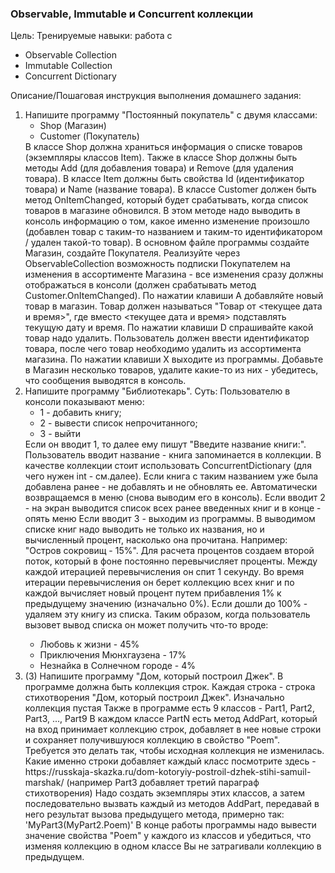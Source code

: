 <h3>Observable, Immutable и Concurrent коллекции</h3>

Цель:
Тренируемые навыки: работа с
<ul>
<li>Observable Collection</li>
<li>Immutable Collection</li>
<li>Concurrent Dictionary</li>
</ul>

Описание/Пошаговая инструкция выполнения домашнего задания:
<ol>
<li>
Напишите программу "Постоянный покупатель" с двумя классами:
<ul>
<li>Shop (Магазин)</li>
<li>Customer (Покупатель)</li>
</ul>
В классе Shop должна храниться информация о списке товаров (экземпляры классов Item). Также в классе Shop должны быть методы Add (для добавления товара) и Remove (для удаления товара).
В классе Item должны быть свойства Id (идентификатор товара) и Name (название товара).
В классе Customer должен быть метод OnItemChanged, который будет срабатывать, когда список товаров в магазине обновился. В этом методе надо выводить в консоль информацию о том, какое именно изменение произошло (добавлен товар с таким-то названием и таким-то идентификатором / удален такой-то товар).
В основном файле программы создайте Магазин, создайте Покупателя. Реализуйте через ObservableCollection возможность подписки Покупателем на изменения в ассортименте Магазина - все изменения сразу должны отображаться в консоли (должен срабатывать метод Customer.OnItemChanged).
По нажатии клавиши A добавляйте новый товар в магазин. Товар должен называться "Товар от <текущее дата и время>", где вместо <текущее дата и время> подставлять текущую дату и время.
По нажатии клавиши D спрашивайте какой товар надо удалить. Пользователь должен ввести идентификатор товара, после чего товар необходимо удалить из ассортимента магазина.
По нажатии клавиши X выходите из программы.
Добавьте в Магазин несколько товаров, удалите какие-то из них - убедитесь, что сообщения выводятся в консоль.
</li>
<li>
Напишите программу "Библиотекарь". Суть:
Пользователю в консоли показывают меню: 
<ul>
<li>1 - добавить книгу; </li>
<li>2 - вывести список непрочитанного; </li>
<li>3 - выйти</li>
</ul>
Если он вводит 1, то далее ему пишут "Введите название книги:". Пользователь вводит название - книга запоминается в коллекции. В качестве коллекции стоит использовать ConcurrentDictionary<string, int> (для чего нужен int - см.далее). Если книга с таким названием уже была добавлена ранее - не добавлять и не обновлять ее. Автоматически возвращаемся в меню (снова выводим его в консоль).
Если вводит 2 - на экран выводится список всех ранее введенных книг и в конце - опять меню
Если вводит 3 - выходим из программы.
В выводимом списке книг надо выводить не только их названия, но и вычисленный процент, насколько она прочитана. Например: "Остров сокровищ - 15%".
Для расчета процентов создаем второй поток, который в фоне постоянно перевычисляет проценты. Между каждой итерацией перевычисления он спит 1 секунду. Во время итерации перевычисления он берет коллекцию всех книг и по каждой вычисляет новый процент путем прибавления 1% к предыдущему значению (изначально 0%). Если дошли до 100% - удаляем эту книгу из списка.
Таким образом, когда пользователь вызовет вывод списка он может получить что-то вроде:
<ul>
<li>Любовь к жизни - 45%</li>
<li>Приключения Мюнхгаузена - 17%</li>
<li>Незнайка в Солнечном городе - 4%</li>
</ul>
</li>
<li>
(3) Напишите программу "Дом, который построил Джек".
В программе должна быть коллекция строк. Каждая строка - строка стихотворения "Дом, который построил Джек".
Изначально коллекция пустая
Также в программе есть 9 классов - Part1, Part2, Part3, ..., Part9
В каждом классе PartN есть метод AddPart, который на вход принимает коллекцию строк, добавляет в нее новые строки и сохраняет получившуюся коллекцию в свойство "Poem". Требуется это делать так, чтобы исходная коллекция не изменилась. Какие именно строки добавляет каждый класс посмотрите здесь - https://russkaja-skazka.ru/dom-kotoryiy-postroil-dzhek-stihi-samuil-marshak/ (например Part3 добавляет третий параграф стихотворения)
Надо создать экземпляры этих классов, а затем последовательно вызвать каждый из методов AddPart, передавай в него результат вызова предыдущего метода, примерно так: 'MyPart3(MyPart2.Poem)'
В конце работы программы надо вывести значение свойства "Poem" у каждого из классов и убедиться, что изменяя коллекцию в одном классе Вы не затрагивали коллекцию в предыдущем.
</li>
</ol>
